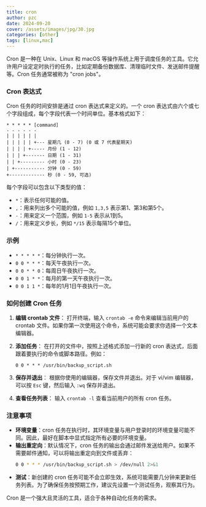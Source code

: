 ```yaml
---
title: cron
author: pzc
date: 2024-09-20
cover: /assets/images/jpg/30.jpg
categories: [other]
tags: [linux,mac]
---
```

Cron 是一种在 Unix、Linux 和 macOS 等操作系统上用于调度任务的工具。它允许用户设定定时执行的任务，比如定期备份数据库、清理临时文件、发送邮件提醒等。Cron 任务通常被称为 "cron jobs"。

### Cron 表达式

Cron 任务的时间安排是通过 cron 表达式来定义的。一个 cron 表达式由六个或七个字段组成，每个字段代表一个时间单位。基本格式如下：

```
* * * * * [command]
- - - - - -
| | | | | |
| | | | | +--- 星期几 (0 - 7) (0 或 7 代表星期天)
| | | | +----- 月份 (1 - 12)
| | | +------- 日期 (1 - 31)
| | +--------- 小时 (0 - 23)
| +----------- 分钟 (0 - 59)
+------------- 秒 (0 - 59, 可选)
```

每个字段可以包含以下类型的值：

- `*`：表示任何可能的值。
- `,`：用来列出多个可能的值，例如 `1,3,5` 表示第1、第3和第5个。
- `-`：用来定义一个范围，例如 `1-5` 表示从1到5。
- `/`：用来定义步长，例如 `*/15` 表示每隔15个单位。

### 示例

- `* * * * *`：每分钟执行一次。
- `0 0 * * *`：每天午夜执行一次。
- `0 0 * * 0`：每周日午夜执行一次。
- `0 0 1 * *`：每月的第一天午夜执行一次。
- `0 0 1 1 *`：每年的1月1日午夜执行一次。

### 如何创建 Cron 任务

1. **编辑 crontab 文件**：
   打开终端，输入 `crontab -e` 命令来编辑当前用户的 crontab 文件。如果你第一次使用这个命令，系统可能会要求你选择一个文本编辑器。

2. **添加任务**：
   在打开的文件中，按照上述格式添加一行新的 cron 表达式，后面跟着要执行的命令或脚本路径。例如：
   ```
   0 0 * * * /usr/bin/backup_script.sh
   ```

3. **保存并退出**：
   根据你使用的编辑器，保存文件并退出。对于 vi/vim 编辑器，可以按 `Esc` 键，然后输入 `:wq` 保存并退出。

4. **查看任务列表**：
   输入 `crontab -l` 查看当前用户的所有 cron 任务。

### 注意事项

- **环境变量**：cron 任务在执行时，其环境变量与用户登录时的环境变量可能不同。因此，最好在脚本中显式指定所有必要的环境变量。
- **输出重定向**：默认情况下，cron 任务的输出会通过邮件发送给用户。如果不需要邮件通知，可以将输出重定向到文件或丢弃：
  ```sh
  0 0 * * * /usr/bin/backup_script.sh > /dev/null 2>&1
  ```
- **测试**：新创建的 cron 任务可能不会立即生效，系统可能需要几分钟来更新任务列表。为了确保任务按预期工作，建议先设置一个测试任务，观察其行为。

Cron 是一个强大且灵活的工具，适合于各种自动化任务的需求。